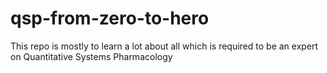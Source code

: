 # qsp-from-zero-to-hero
This repo is mostly to learn a lot about all which is required to be an expert on Quantitative Systems Pharmacology
